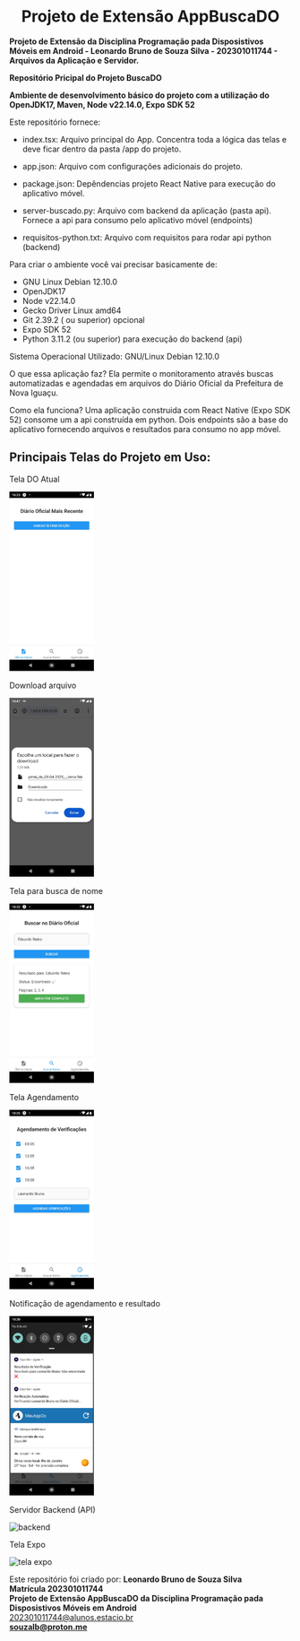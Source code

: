 <h1 align=center>Projeto de Extensão AppBuscaDO</h1>

<b>Projeto de Extensão da Disciplina Programação pada Disposistivos Móveis em Android - Leonardo Bruno de Souza Silva - 202301011744 - Arquivos da Aplicação e Servidor.</b>

<b>Repositório Pricipal do Projeto BuscaDO</b>

<b>Ambiente de desenvolvimento básico do projeto com a utilização do OpenJDK17, Maven, Node v22.14.0, Expo SDK 52</b>

Este repositório fornece:

* index.tsx: Arquivo principal do App. Concentra toda a lógica das telas e deve ficar dentro da pasta /app do projeto.

* app.json: Arquivo com configurações adicionais do projeto.

* package.json: Depêndencias projeto React Native para execução do aplicativo móvel.

* server-buscado.py: Arquivo com backend da aplicação (pasta api). Fornece a api para consumo pelo aplicativo móvel (endpoints)

* requisitos-python.txt: Arquivo com requisitos para rodar api python (backend) 

Para criar o ambiente você vai precisar basicamente de:

* GNU Linux Debian 12.10.0
* OpenJDK17
* Node v22.14.0
* Gecko Driver Linux amd64
* Git 2.39.2 ( ou superior) opcional
* Expo SDK 52
* Python 3.11.2 (ou superior) para execução do backend (api)

Sistema Operacional Utilizado:  GNU/Linux Debian 12.10.0


O que essa aplicação faz?
Ela permite o monitoramento através buscas automatizadas e agendadas em arquivos do Diário Oficial da Prefeitura de Nova Iguaçu.

Como ela funciona?
Uma aplicação construida com React Native (Expo SDK 52) consome um a api construída em python. 
Dois endpoints são a base do aplicativo fornecendo arquivos e resultados para consumo no app móvel.


<h2>Principais Telas do Projeto em Uso:</h2>

Tela DO Atual

<img src="/imagens/tela-do-atual.jpeg" alt="tela inicial" style="width: 30%; height: auto;">

Download arquivo 

<img src="/imagens/tela-arquivo.jpeg" alt="tela inicial" style="width: 30%; height: auto;">

Tela para busca de nome  

<img src="/imagens/tela-busca.jpeg" alt="tela inicial" style="width: 30%; height: auto;">

Tela Agendamento  

<img src="/imagens/tela-agendamento.jpeg" alt="tela inicial" style="width: 30%; height: auto;">

Notificação de agendamento e resultado  

<img src="/imagens/notificações.jpeg" alt="tela inicial" style="width: 30%; height: auto;">  
  

Servidor Backend (API)  

![backend](/imagens/tela-backend.jpeg)

Tela Expo  

![tela expo](/imagens/tela-expo.jpeg)  


Este repositório foi criado por: <b>Leonardo Bruno de Souza Silva</b><br>
<b>Matrícula 202301011744</b><br>
<b>Projeto de Extensão AppBuscaDO da Disciplina Programação pada Disposistivos Móveis em Android </b><br>
202301011744@alunos.estacio.br<br>
<b>souzalb@proton.me</b>


